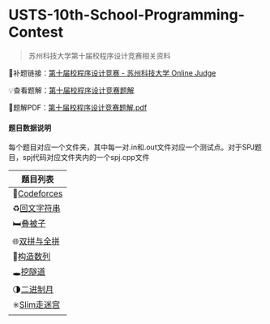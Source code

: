 # USTS-10th-School-Programming-Contest

>  苏州科技大学第十届校程序设计竞赛相关资料

:memo:补题链接：[第十届校程序设计竞赛 - 苏州科技大学 Online Judge](https://usts.fun/training/18/problems)

:bulb:查看题解：[第十届校程序设计竞赛题解](./第十届校程序设计竞赛题解.md)

:pushpin:题解PDF：[第十届校程序设计竞赛题解.pdf](./第十届校程序设计竞赛题解.pdf)

#### 题目数据说明

每个题目对应一个文件夹，其中每一对.in和.out文件对应一个测试点。对于SPJ题目，spj代码对应文件夹内的一个spj.cpp文件

| 题目列表                                                 |
| -------------------------------------------------------- |
| :dart:[Codeforces](problems/Codeforces)                  |
| :recycle:[回文字符串](problems/回文字符串)               |
| :bed:[叠被子](problems/叠被子)                           |
| 🌐[双拼与全拼](problems/双拼与全拼)                       |
| :triangular_flag_on_post:[构造数列](problems/构造数列)   |
| :hole:[挖隧道](problems/挖隧道)                          |
| :last_quarter_moon:[二进制月](problems/二进制月)         |
| :eight_spoked_asterisk:[Slim走迷宫](problems/Slim走迷宫) |
